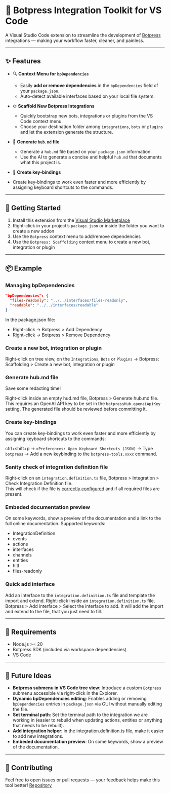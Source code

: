 # 🧩 Botpress Integration Toolkit for VS Code

A Visual Studio Code extension to streamline the development of [Botpress](https://botpress.com) integrations — making your workflow faster, cleaner, and painless.

---

## ✨ Features

- 🔍 **Context Menu for `bpDependencies`**

  - Easily **add or remove dependencies** in the `bpDependencies` field of your `package.json`.
  - Auto-detect available interfaces based on your local file system.

- ⚙️ **Scaffold New Botpress Integrations**

  - Quickly bootstrap new bots, integrations or plugins from the VS Code context menu.
  - Choose your destination folder among `integrations`, `bots` or `plugins` and let the extension generate the structure.

- 📃 **Generate `hub.md` file**

  - Generate a `hub.md` file based on your `package.json` information.
  - Use the AI to generate a concise and helpful `hub.md` that documents what this project is.

- 📃 **Create key-bindings**

- Create key-bindings to work even faster and more efficiently by assigning keyboard shortcuts to the commands.

---

## 🚀 Getting Started

1. Install this extension from the [Visual Studio Marketplace](https://marketplace.visualstudio.com/items?itemName=ackermannQ.botpress-tools)
2. Right-click in your project’s `package.json` or inside the folder you want to create a new addon
3. Use the `Botpress` context menu to add/remove dependencies
4. Use the `Botpress: Scaffolding` context menu to create a new bot, integration or plugin

---

## 📦 Example

### Managing bpDependencies

```json
"bpDependencies": {
  "files-readonly": "../../interfaces/files-readonly",
  "readable": "../../interfaces/readable"
}
```

In the package.json file:

- Right-click → Botpress > Add Dependency
- Right-click → Botpress > Remove Dependency

### Create a new bot, integration or plugin

Right-click on tree view, on the `Integrations`, `Bots` or `Plugins` → Botpress: Scaffolding > Create a new bot, integration or plugin

### Generate hub.md file

Save some redacting time!

Right-click inside an empty hud.md file, Botpress > Generate hub.md file.  
This requires an OpenAI API key to be set in the `botpressHub.openaiApiKey` setting.
The generated file should be reviewed before committing it.

### Create key-bindings

You can create key-bindings to work even faster and more efficiently by assigning keyboard shortcuts to the commands:

ctrl+shift+p → `>Preferences: Open Keyboard Shortcuts (JSON)` → Type `botpress` → Add a new keybinding to the `botpress-tools.xxxx` command.

### Sanity check of integration definition file

Right-click on an `integration.definition.ts` file, Botpress > Integration > Check Integration Definition file.  
This will check if the file is [correctly configured](https://botpress.mintlify.app/for-developers/sdk/integration/publish-your-integration-on-botpress-hub#your-integration%E2%80%99s-public-information) and if all required files are present.

### Embeded documentation preview

On some keywords, show a preview of the documentation and a link to the full online documentation.
Supported keywords:

- IntegrationDefinition
- events
- actions
- interfaces
- channels
- entities
- hitl
- files-readonly

### Quick add interface

Add an interface to the `integration.definition.ts` file and template the import and extend.
Right-click inside an `integration.definition.ts` file, Botpress > Add interface > Select the interface to add.
It will add the import and extend to the file, that you just need to fill.

---

## 🔧 Requirements

- Node.js >= 20
- Botpress SDK (included via workspace dependencies)
- VS Code

---

## 🧪 Future Ideas

- **Botpress submenu in VS Code tree view**: Introduce a custom `Botpress` submenu accessible via right-click in the Explorer.
- **Dynamic bpDependencies editing**: Enables adding or removing `bpDependencies` entries in `package.json` via GUI without manually editing the file.
- **Set terminal path**: Set the terminal path to the integration we are working in (easier to rebuild when updating actions, entities or anything that needs to be rebuilt).
- **Add integration helper**: in the integration.definition.ts file, make it easier to add new integrations.
- **Embeded documentation preview**: On some keywords, show a preview of the documentation.

---

## 💙 Contributing

Feel free to open issues or pull requests — your feedback helps make this tool better!
[Repository](https://github.com/ackermannQ/vscode-botpress-bpdependencies)
